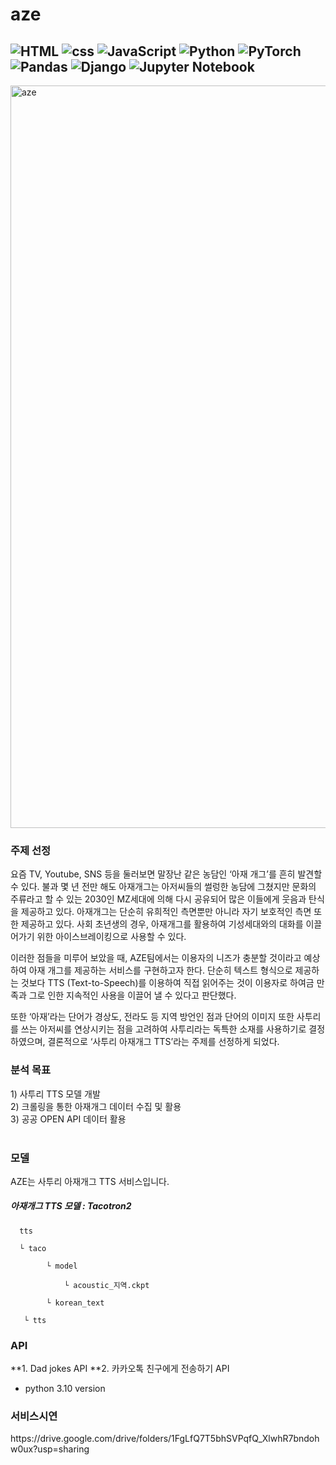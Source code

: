 # aze
![HTML](https://img.shields.io/badge/html-%23E34F26.svg?style=for-the-badge&logo=html5&logoColor=white)
![css](https://img.shields.io/badge/css-1572B6?style=for-the-badge&logo=css3&logoColor=white)
![JavaScript](https://img.shields.io/badge/javascript-%23323330.svg?style=for-the-badge&logo=javascript&logoColor=%23F7DF1E)
![Python](https://img.shields.io/badge/python-3670A0?style=for-the-badge&logo=python&logoColor=ffdd54)
![PyTorch](https://img.shields.io/badge/PyTorch-%23EE4C2C.svg?style=for-the-badge&logo=PyTorch&logoColor=white)
![Pandas](https://img.shields.io/badge/pandas-%23150458.svg?style=for-the-badge&logo=pandas&logoColor=white)
![Django](https://img.shields.io/badge/django-%23092E20.svg?style=for-the-badge&logo=django&logoColor=white)
![Jupyter Notebook](https://img.shields.io/badge/jupyter-%23FA0F00.svg?style=for-the-badge&logo=jupyter&logoColor=white)
-
<img width="1188" alt="aze" src="https://github.com/yeonjin99/aze/assets/98744367/def152d3-7d1d-4590-a9f1-1f6e96fa488e">

<h3>주제 선정</h3> 

요즘 TV, Youtube, SNS 등을 둘러보면 말장난 같은 농담인 ‘아재 개그’를 흔히 발견할 수 있다. 불과 몇 년 전만 해도 아재개그는 아저씨들의 썰렁한 농담에 그쳤지만 문화의 주류라고 할 수 있는 2030인 MZ세대에 의해 다시 공유되어 많은 이들에게 웃음과 탄식을 제공하고 있다.
아재개그는 단순히 유희적인 측면뿐만 아니라 자기 보호적인 측면 또한 제공하고 있다. 사회 초년생의 경우, 아재개그를 활용하여 기성세대와의 대화를 이끌어가기 위한 아이스브레이킹으로 사용할 수 있다.

이러한 점들을 미루어 보았을 때, AZE팀에서는 이용자의 니즈가 충분할 것이라고 예상하여 아재 개그를 제공하는 서비스를 구현하고자 한다. 단순히 텍스트 형식으로 제공하는 것보다 TTS (Text-to-Speech)를 이용하여 직접 읽어주는 것이 이용자로 하여금 만족과 그로 인한 지속적인 사용을 이끌어 낼 수 있다고 판단했다.

또한 ‘아재’라는 단어가 경상도, 전라도 등 지역 방언인 점과 단어의 이미지 또한 사투리를 쓰는 아저씨를 연상시키는 점을 고려하여 사투리라는 독특한 소재를 사용하기로 결정하였으며, 결론적으로 ‘사투리 아재개그 TTS’라는 주제를 선정하게 되었다.

<h3>분석 목표</h3>

<div>1) 사투리 TTS 모델 개발 </div>
<div>2) 크롤링을 통한 아재개그 데이터 수집 및 활용</div>
<div>3) 공공 OPEN API 데이터 활용</div>
<br>

<h3>모델</h3>
<div>AZE는 사투리 아재개그 TTS 서비스입니다.</div>

<h5>아재개그 TTS 모델 : Tacotron2</h5>

<div>

      tts

      └ taco
      
            └ model

                └ acoustic_지역.ckpt

            └ korean_text
      
       └ tts
 
</div>

<h3>API</h3>

**1. Dad jokes API
**2. 카카오톡 친구에게 전송하기 API

* python 3.10 version

<h3>서비스시연</h3>
https://drive.google.com/drive/folders/1FgLfQ7T5bhSVPqfQ_XlwhR7bndohw0ux?usp=sharing
